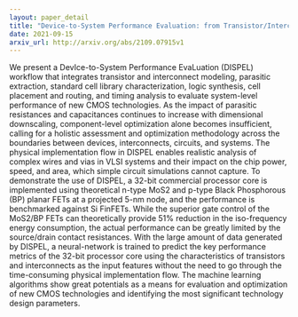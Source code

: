 ```yaml
---
layout: paper_detail
title: "Device-to-System Performance Evaluation: from Transistor/Interconnect Modeling to VLSI Physical Design and Neural-Network Predictor"
date: 2021-09-15
arxiv_url: http://arxiv.org/abs/2109.07915v1
---
```


We present a DevIce-to-System Performance EvaLuation (DISPEL) workflow that integrates transistor and interconnect modeling, parasitic extraction, standard cell library characterization, logic synthesis, cell placement and routing, and timing analysis to evaluate system-level performance of new CMOS technologies. As the impact of parasitic resistances and capacitances continues to increase with dimensional downscaling, component-level optimization alone becomes insufficient, calling for a holistic assessment and optimization methodology across the boundaries between devices, interconnects, circuits, and systems. The physical implementation flow in DISPEL enables realistic analysis of complex wires and vias in VLSI systems and their impact on the chip power, speed, and area, which simple circuit simulations cannot capture. To demonstrate the use of DISPEL, a 32-bit commercial processor core is implemented using theoretical n-type MoS2 and p-type Black Phosphorous (BP) planar FETs at a projected 5-nm node, and the performance is benchmarked against Si FinFETs. While the superior gate control of the MoS2/BP FETs can theoretically provide 51% reduction in the iso-frequency energy consumption, the actual performance can be greatly limited by the source/drain contact resistances. With the large amount of data generated by DISPEL, a neural-network is trained to predict the key performance metrics of the 32-bit processor core using the characteristics of transistors and interconnects as the input features without the need to go through the time-consuming physical implementation flow. The machine learning algorithms show great potentials as a means for evaluation and optimization of new CMOS technologies and identifying the most significant technology design parameters.
